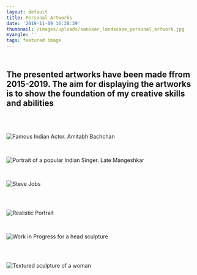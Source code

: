 ```yaml
---
layout: default
title: Personal Artworks
date: '2019-11-09 16:38:39'
thumbnail: /images/uploads/sanskar_landscape_personal_artwork.jpg
myangle: ''
tags: featured image
---
```

## <br>The presented artworks have been made ffrom 2015-2019. The aim for displaying the artworks is to show the foundation of my creative skills and abilities 

<br>

<br>

![Famous Indian Actor. Amitabh Bachchan](/images/uploads/sanskar_amitabh_bachchan_portrait_personal-artwork.jpg "Famous Indian Actor. Amitabh Bachchan")

<br>

![Portrait of a popular Indian Singer. Late Mangeshkar ](/images/uploads/dsc_1322-copy.jpg "Portrait of a popular Indian Singer. Late Mangeshkar ")

<br>

![Steve Jobs](/images/uploads/img_20160425_094229.jpg "Steve Jobs ")

### <br>

![Realistic Portrait](/images/uploads/fb_img_1454691325256.jpg "Realistic Portrait")

<br>

![Work in Progress for a head sculpture ](/images/uploads/img_20170402_153750.jpg "Work in Progress for a head sculpture ")

### <br>

![Textured sculpture of a woman ](/images/uploads/sanskar_woman_of_the_century_2_personal_artwork.jpg "Textured sculpture of a woman ")
